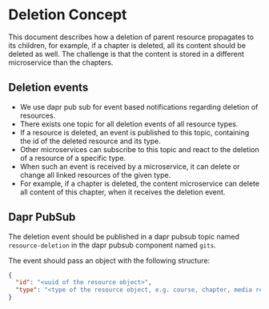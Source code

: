 # Deletion Concept

This document describes how a deletion of parent resource propagates to its children, for example, if a chapter is deleted,
all its content should be deleted as well. The challenge is that the content is stored in a different microservice than
the chapters.

## Deletion events

- We use dapr pub sub for event based notifications regarding deletion of resources.
- There exists one topic for all deletion events of all resource types.
- If a resource is deleted, an event is published to this topic, containing the id of the deleted resource and its type.
- Other microservices can subscribe to this topic and react to the deletion of a resource of a specific type.
- When such an event is received by a microservice, it can delete or change all linked resources of the given type.
- For example, if a chapter is deleted, the content microservice can delete all content of this chapter, when it receives
  the deletion event.

## Dapr PubSub

The deletion event should be published in a dapr pubsub topic named `resource-deletion` in the dapr pubsub component named `gits`.

The event should pass an object with the following structure:

```json
{
  "id": "<uuid of the resource object>",
  "type": "<type of the resource object, e.g. course, chapter, media record, etc.>"
}
```

